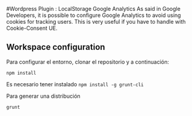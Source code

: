#Wordpress Plugin : LocalStorage Google Analytics
As said in Google Developers, it is possible to configure Google Analytics to avoid using cookies for tracking users. This is very useful if you have to handle with Cookie-Consent UE.

## Workspace configuration
Para configurar el entorno, clonar el repositorio y a continuación:

`npm install`
 
Es necesario tener instalado `npm install -g grunt-cli`

Para generar una distribución

`grunt`